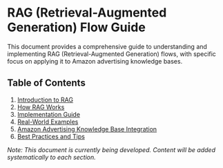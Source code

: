 # RAG (Retrieval-Augmented Generation) Flow Guide

This document provides a comprehensive guide to understanding and implementing RAG (Retrieval-Augmented Generation) flows, with specific focus on applying it to Amazon advertising knowledge bases.

## Table of Contents
1. [Introduction to RAG](#introduction-to-rag)
2. [How RAG Works](#how-rag-works)
3. [Implementation Guide](#implementation-guide)
4. [Real-World Examples](#real-world-examples)
5. [Amazon Advertising Knowledge Base Integration](#amazon-advertising-knowledge-base-integration)
6. [Best Practices and Tips](#best-practices-and-tips)

_Note: This document is currently being developed. Content will be added systematically to each section._
